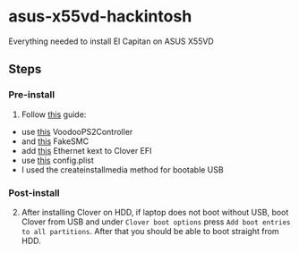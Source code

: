 # asus-x55vd-hackintosh
Everything needed to install El Capitan on ASUS X55VD


## Steps
### Pre-install
1. Follow [this](https://www.tonymacx86.com/threads/guide-booting-the-os-x-installer-on-laptops-with-clover.148093/) guide:
  - use [this](https://github.com/krszwsk/asus-x55vd-hackintosh/tree/master/kexts/RehabMan-Voodoo-2016-1208) VoodooPS2Controller
  - and [this](https://github.com/krszwsk/asus-x55vd-hackintosh/tree/master/kexts/RehabMan-FakeSMC-2016-1205) FakeSMC
  - add [this](https://github.com/krszwsk/asus-x55vd-hackintosh/tree/master/kexts/AtherosE2200Ethernet-V2.2.0) Ethernet kext to Clover EFI
  - use [this](https://github.com/krszwsk/asus-x55vd-hackintosh/blob/master/config-basic.plist) config.plist
  - I used the createinstallmedia method for bootable USB

### Post-install
2. After installing Clover on HDD, if laptop does not boot without USB, boot Clover from USB and under `Clover boot options` press `Add boot entries to all partitions`. After that you should be able to boot straight from HDD.
